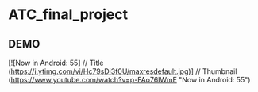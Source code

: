 # ATC_final_project

## DEMO

[![Now in Android: 55]          // Title
(https://i.ytimg.com/vi/Hc79sDi3f0U/maxresdefault.jpg)] // Thumbnail
(https://www.youtube.com/watch?v=p-FAo76IWmE "Now in Android: 55")
